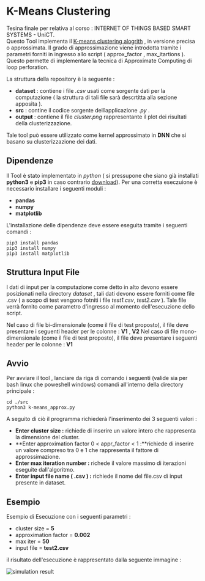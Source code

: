 # K-Means Clustering
Tesina finale per relativa al corso : INTERNET OF THINGS BASED SMART SYSTEMS - UniCT. <br>
Questo Tool implementa il  [K-means clustering alogrith](https://en.wikipedia.org/wiki/K-means_clustering) , in versione precisa o approssimata. Il grado di approssimazione viene introdotta tramite i parametri forniti in ingresso allo script ( approx_factor , max_itartions ). Questo permette di implementare la tecnica di Approximate Computing di loop perforation.

La struttura della repository è la seguente :
- **dataset** : contiene i file _.csv_ usati come sorgente dati per la computazione ( la struttura di tali file sarà descrtitta alla sezione apposita ).
- **src** : contine il codice sorgente dellìapplicazione _.py_ .
- **output** : contiene il file _cluster.png_ rappresentante il plot dei risultati della clusterizzazione.

Tale tool può essere utilizzato come kernel approssimato in **DNN** che si basano su clusterizzazione dei dati.

## Dipendenze
Il Tool è stato implementato in _python_ ( si pressupone che siano già installati **python3** e **pip3** in caso contrario [download](https://www.python.org/downloads/)). 
Per una corretta eseczuione è necessario installare i seguenti moduli :
- **pandas**
- **numpy**
- **matplotlib**

L'installazione delle dipendenze deve essere eseguita tramite i seguenti comandi :
```
pip3 install pandas
pip3 install numpy
pip3 install matplotlib

```
## Struttura Input File
I dati di input per la computazione come detto in alto devono essere posizionati nella directory _dataset_ , tali dati devono essere forniti come file .csv  ( a scopo di test vengono fotniti i file _test1.csv_, _test2.csv_ ). Tale file verrà fornito come parametro d'ingresso al momento dell'esecuzione dello script.

Nel caso di file bi-dimensionale (come il file di test proposto), il file deve presentare i seguenti header per le colonne : **V1** , **V2**
Nel caso di file mono-dimensionale (come il file di test proposto), il file deve presentare i seguenti header per le colonne : **V1** 

## Avvio
Per avviare il tool , lanciare da riga di comando i seguenti (valide sia per bash linux che poweshell windows) comandi all'interno della directory principale :

```
cd ./src
python3 k-means_approx.py

```
A seguito di ciò il programma richiederà l'inserimento dei 3 seguenti valori :
- **Enter cluster size :** richiede di inserire un valore intero che rappresenta la dimensione del cluster.
- **Enter approximation factor 0 < appr_factor < 1 :**richiede di inserire un valore compreso tra 0 e 1 che rappresenta il fattore di approssimazione.
- **Enter max iteration number :** richede il valore massimo di iterazioni eseguite dall'algoritmo.
- **Enter input file name ( .csv ) :** richiede il nome del file.csv di input presente in dataset.

## Esempio
Esempio di Esecuzione con i seguenti parametri :
- cluster size = **5**
- approximation factor = **0.002**
- max iter = **50**
- input file = **test2.csv**

il risultato dell'esecuzione è rappresentato dalla seguente immagine :

![simulation result](https://github.com/RaiMar96/IoT_project_2k19-20/blob/master/example/example.png)
